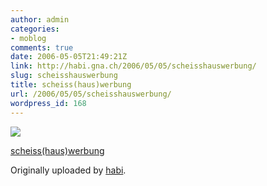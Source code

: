 ```yaml
---
author: admin
categories:
- moblog
comments: true
date: 2006-05-05T21:49:21Z
link: http://habi.gna.ch/2006/05/05/scheisshauswerbung/
slug: scheisshauswerbung
title: scheiss(haus)werbung
url: /2006/05/05/scheisshauswerbung/
wordpress_id: 168
---
```


[![](http://static.flickr.com/52/141073331_c58c128ceb_m.jpg)](http://www.flickr.com/photos/habi/141073331/)
   

 
  [scheiss(haus)werbung](http://www.flickr.com/photos/habi/141073331/)
    

  Originally uploaded by [habi](http://www.flickr.com/people/habi/).
 




  

